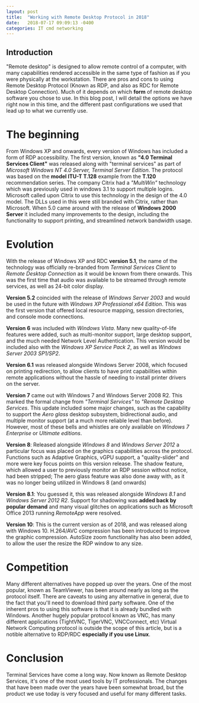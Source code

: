 ```yaml
---
layout: post
title:  "Working with Remote Desktop Protocol in 2018"
date:   2018-07-17 09:09:13 -0400
categories: IT cmd networking
---
```


<h2>Introduction</h2>

"Remote desktop" is designed to allow remote control of a computer, with many capabilities rendered accessible in the same type of fashion as if you were physically at the workstation.
There are pros and cons to using Remote Desktop Protocol (Known as RDP, and also as RDC for Remote Desktop Connection). Much of it depends on which <b>form</b> of remote desktop software you chose to use.
In this blog post, I will detail the options we have right now in this time, and the different past configurations we used that lead up to what we currently use.


<h1>The beginning</h1>
From Windows XP and onwards, every version of Windows has included a form of RDP accessibility.
The first version, known as <b>"4.0 Terminal Services Client"</b> was released along with "terminal services" as part of <i>Microsoft Windows NT 4.0 Server, Terminal Server Edition</i>. The protocol was based on the <b>model ITU-T T.128</b> example from the <b>T.120</b> recommendation series.
The company Citrix had a <i>"MultiWin"</i> technology which was previously used in windows 3.1 to support multiple logins. Microsoft called upon Citrix to use this technology in the design of the 4.0 model.
The DLLs used in this were still branded with Citrix, rather than Microsoft. When 5.0 came around with the release of <b>Windows 2000 Server</b> it included many improvements to the design, including the functionality to support printing, and streamlined network bandwidth usage.

<h1>Evolution</h1>
With the release of Windows XP and RDC <b>version 5.1</b>, the name of the technology was officially re-branded from <i>Terminal Services Client</i> to <i>Remote Desktop Connection</i> as it would be known from there onwards.
This was the first time that audio was available to be streamed through remote services, as well as 24-bit color display. 

<b>Version 5.2</b> coincided with the release of <i>Windows Server 2003</i> and would be used in the future with <i>Windows XP Professional x64 Edition</i>.
This was the first version that offered local resource mapping, session directories, and console mode connections. 

<b>Version 6</b> was included with <i>Windows Vista</i>. Many new quality-of-life features were added, such as multi-monitor support, large desktop support, and the much needed Network Level Authentication. This version would be included also with the <i>Windows XP Service Pack 2</i>, as well as <i>Windows Server 2003 SP1/SP2</i>.

<b>Version 6.1</b> was released alongside Windows Server 2008, which focused on printing redirection, to allow clients to have print capabilities within remote applications without the hassle of needing to install printer drivers on the server.

<b>Version 7</b> came out with Windows 7 and Windows Server 2008 R2. This marked the formal change from <i>"Terminal Services"</i> to <i>"Remote Desktop Services</i>. This update included some major changes, such as the capability to support the <i>Aero glass</i> desktop subsystem, bidirectional audio, and multiple monitor support (at a much more reliable level than before).
However, most of these bells and whistles are only available on <i>Windows 7 Enterprise</i> or <i>Ultimate editions</i>.

<b>Version 8</b>: Released alongside <i>Windows 8</i> and <i>Windows Server 2012</i> a particular focus was placed on the graphics capabilities across the protocol. Functions such as Adaptive Graphics, vGPU support, a "quality-slider" and more were key focus points on this version release. The shadow feature, which allowed a user to previously monitor an RDP session without notice, had been stripped; The aero glass feature was also done away with, as it was no longer being utilized in Windows 8 (and onwards)

<b>Version 8.1</b>: You guessed it, this was released alongside <i>Windows 8.1</i> and <i>Windows Server 2012 R2</i>. Support for shadowing was <b>added back by popular demand</b> and many visual glitches on applications such as Microsoft Office 2013 running <i>RemoteApp</i> were resolved.

<b>Version 10</b>: This is the current version as of 2018, and was released along with Windows 10. H.264/AVC compression has been introduced to improve the graphic compression. AutoSize zoom functionality has also been added, to allow the user the resize the RDP window to any size.

<h1>Competition</h1>
Many different alternatives have popped up over the years. One of the most popular, known as TeamViewer, has been around nearly as long as the protocol itself. There are caveats to using any alternative in general, due to the fact that you'll need to download third party software. One of the inherent pros to using this software is that it is already bundled with Windows.
Another hugely popular protocol known as VNC, has many different applications (TightVNC, TigerVNC, VNCConnect, etc) Virtual Network Computing protocol is outside the scope of this article, but is a notible alternative to RDP/RDC <b>especially if you use Linux</b>.

<h1>Conclusion</h1>
Terminal Services have come a long way. Now known as Remote Desktop Services, it's one of the most used tools by IT professionals. The changes that have been made over the years have been somewhat broad, but the product we use today is very focused and useful for many different tasks.